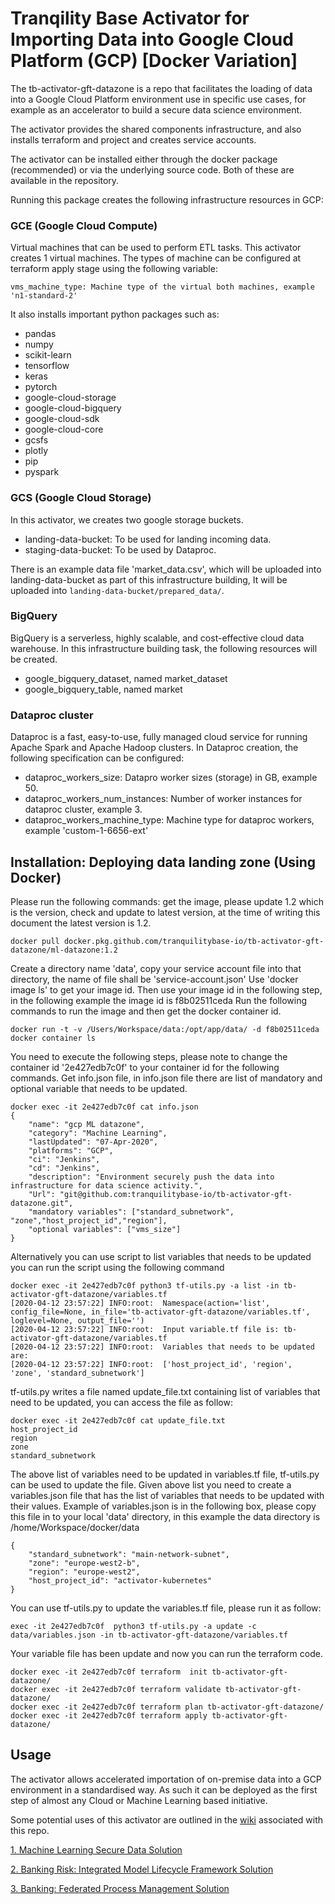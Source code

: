 # Tranqility Base Activator for Importing Data into Google Cloud Platform (GCP) [Docker Variation]

The tb-activator-gft-datazone is a repo that facilitates the loading of data into a Google Cloud Platform environment use in specific use cases, for example as an accelerator to build a secure data science environment.

The activator provides the shared components infrastructure, and also installs terraform and project and creates service accounts.

The activator can be installed either through the docker package (recommended) or via the underlying source code. Both of these are available in the repository.

Running this package creates the following infrastructure resources in GCP:

### GCE (Google Cloud Compute) 
Virtual machines that can be used to perform ETL tasks. This activator creates 1 virtual machines. The types of machine can be
 configured at terraform apply stage using the following variable:
 
 ```
 vms_machine_type: Machine type of the virtual both machines, example 'n1-standard-2'
 ``` 

It also installs important python packages such as: 
* pandas
* numpy
* scikit-learn
* tensorflow
* keras
* pytorch
* google-cloud-storage
* google-cloud-bigquery
* google-cloud-sdk
* google-cloud-core
* gcsfs
* plotly
* pip
* pyspark  
 

### GCS (Google Cloud Storage)
In this activator, we creates two google storage buckets. 
 * landing-data-bucket: To be used for landing incoming data.
 * staging-data-bucket: To be used by Dataproc.
 
There is an example data file 'market_data.csv', which will be uploaded into
 landing-data-bucket as part of this infrastructure building, It will be
  uploaded into ```landing-data-bucket/prepared_data/```.

### BigQuery

BigQuery is a serverless, highly scalable, and cost-effective cloud data
 warehouse. In this infrastructure building task, the following resources
  will be created. 
  * google_bigquery_dataset, named market_dataset
  * google_bigquery_table, named market


### Dataproc cluster
Dataproc is a fast, easy-to-use, fully managed cloud service for running
Apache Spark and Apache Hadoop clusters. In Dataproc creation, the
following specification can be configured:

* dataproc_workers_size: Datapro worker sizes (storage) in GB, example 50.
* dataproc_workers_num_instances: Number of worker instances for dataproc
  cluster, example 3.
* dataproc_workers_machine_type: Machine type for dataproc workers, 
  example 'custom-1-6656-ext'

## Installation: Deploying data landing zone (Using Docker)
Please run the following commands:
get the image, please update 1.2 which is the version, check and update to latest version, at the time of writing this document the latest version is 1.2.
```
docker pull docker.pkg.github.com/tranquilitybase-io/tb-activator-gft-datazone/ml-datazone:1.2
```
Create a directory name 'data', copy your service account file into that directory, the name of file shall be 'service-account.json'
Use 'docker image ls' to get your image id. Then use your image id in the following step, in the following example the image id is f8b02511ceda
Run the following commands to run the image and then get the docker container id.
```
docker run -t -v /Users/Workspace/data:/opt/app/data/ -d f8b02511ceda
docker container ls
```
You need to execute the following steps, please note to change the container id '2e427edb7c0f' to your container id for the following commands.
Get info.json file, in info.json file there are list of mandatory and optional variable that needs to be updated. 
```
docker exec -it 2e427edb7c0f cat info.json
{
    "name": "gcp ML datazone",
    "category": "Machine Learning",
    "lastUpdated": "07-Apr-2020",
    "platforms": "GCP",
    "ci": "Jenkins",
    "cd": "Jenkins",
    "description": "Environment securely push the data into infrastructure for data science activity.",
    "Url": "git@github.com:tranquilitybase-io/tb-activator-gft-datazone.git",
    "mandatory variables": ["standard_subnetwork", "zone","host_project_id","region"],
    "optional variables": ["vms_size"]
}
```
Alternatively you can use script to list variables that needs to be updated you can run the script using the following command
```
docker exec -it 2e427edb7c0f python3 tf-utils.py -a list -in tb-activator-gft-datazone/variables.tf
[2020-04-12 23:57:22] INFO:root:  Namespace(action='list', config_file=None, in_file='tb-activator-gft-datazone/variables.tf', loglevel=None, output_file='')
[2020-04-12 23:57:22] INFO:root:  Input variable.tf file is: tb-activator-gft-datazone/variables.tf
[2020-04-12 23:57:22] INFO:root:  Variables that needs to be updated are:
[2020-04-12 23:57:22] INFO:root:  ['host_project_id', 'region', 'zone', 'standard_subnetwork']
```
tf-utils.py writes a file named update_file.txt containing list of variables that need to be updated, you can access the file as follow:
```
docker exec -it 2e427edb7c0f cat update_file.txt
host_project_id
region
zone
standard_subnetwork
```
The above list of variables need to be updated in variables.tf file,  tf-utils.py can be used to update the file. Given above list you need to create a variables.json file that has the list of variables that needs to be updated with their values. Example of variables.json is in the following box, please copy this file in to your local 'data' directory, in this example the data directory is /home/Workspace/docker/data
```
{
    "standard_subnetwork": "main-network-subnet",
    "zone": "europe-west2-b",
    "region": "europe-west2",
    "host_project_id": "activator-kubernetes"
}
```
You can use tf-utils.py to update the variables.tf file, please run it as follow:
```
exec -it 2e427edb7c0f  python3 tf-utils.py -a update -c data/variables.json -in tb-activator-gft-datazone/variables.tf
```
Your variable file has been update and now you can run the terraform code. 
```
docker exec -it 2e427edb7c0f terraform  init tb-activator-gft-datazone/
docker exec -it 2e427edb7c0f terraform validate tb-activator-gft-datazone/
docker exec -it 2e427edb7c0f terraform plan tb-activator-gft-datazone/
docker exec -it 2e427edb7c0f terraform apply tb-activator-gft-datazone/
```
## Usage

The activator allows accelerated importation of on-premise data into a GCP environment in a standardised way.  As such it can be deployed as the first step of almost any Cloud or Machine Learning based initiative.

Some potential uses of this activator are outlined in the [wiki](https://github.com/tranquilitybase-io/tb-activator-gft-datazone/wiki) associated with this repo.

[1. Machine Learning Secure Data Solution](https://github.com/tranquilitybase-io/tb-activator-gft-datazone/wiki/1.-Machine-Learning-Secure-Data-Proposition)

[2. Banking Risk: Integrated Model Lifecycle Framework Solution](https://github.com/tranquilitybase-io/tb-activator-gft-datazone/wiki/2.-Banking-Risk:-Integrated-Model-Lifecycle-Framework)

[3. Banking: Federated Process Management Solution](https://github.com/tranquilitybase-io/tb-activator-gft-datazone/wiki/3.-Banking:-Federated-Process-Management-Solution)
